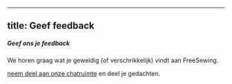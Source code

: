 ***

## title: Geef feedback

<Note>

##### Geef ons je feedback

We horen graag wat je geweldig (of verschrikkelijk) vindt aan FreeSewing.

[neem deel aan onze chatruimte](https://discord.freesewing.org/) en deel je gedachten.

</Note>

